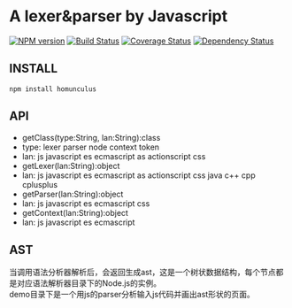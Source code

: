 # A lexer&parser by Javascript

[![NPM version](https://badge.fury.io/js/homunculus.png)](https://npmjs.org/package/homunculus)
[![Build Status](https://travis-ci.org/army8735/homunculus.svg?branch=master)](https://travis-ci.org/army8735/homunculus)
[![Coverage Status](https://coveralls.io/repos/army8735/homunculus/badge.png)](https://coveralls.io/r/army8735/homunculus)
[![Dependency Status](https://david-dm.org/army8735/homunculus.png)](https://david-dm.org/army8735/homunculus)

## INSTALL
```
npm install homunculus
```

## API
* getClass(type:String, lan:String):class
 * type: lexer parser node context token
 * lan: js javascript es ecmascript as actionscript css
* getLexer(lan:String):object
 * lan: js javascript es ecmascript as actionscript css java c++ cpp cplusplus
* getParser(lan:String):object
 * lan: js javascript es ecmascript css
* getContext(lan:String):object
 * lan: js javascript es ecmascript

## AST
当调用语法分析器解析后，会返回生成ast，这是一个树状数据结构，每个节点都是对应语法解析器目录下的Node.js的实例。<br/>
demo目录下是一个用js的parser分析输入js代码并画出ast形状的页面。